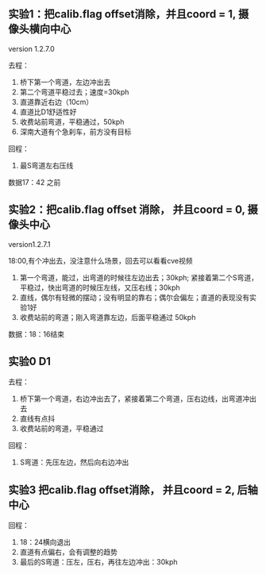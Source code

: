 ## 实验1：把calib.flag offset消除，并且coord = 1, 摄像头横向中心

version 1.2.7.0

去程：

1. 桥下第一个弯道，左边冲出去
2. 第二个弯道平稳过去；速度=30kph
3. 直道靠近右边（10cm）
4. 直道比D1舒适性好
5. 收费站前弯道，平稳通过，50kph
6. 深南大道有个急刹车，前方没有目标

回程：

1. 最S弯道左右压线

数据17：42 之前

## 实验2：把calib.flag offset 消除， 并且coord = 0, 摄像头中心

version1.2.7.1

18:00,有个冲出去，没注意什么场景，回去可以看看cve视频

1. 第一个弯道，能过，出弯道的时候往左边出去；30kph; 紧接着第二个S弯道，平稳过，快出弯道的时候压左线，又压右线；30kph
2. 直线，偶尔有轻微的摆动；没有明显的靠右；偶尔会偏左；直道的表现没有实验1好
3. 收费站前的弯道；刚入弯道靠左边，后面平稳通过 50kph

数据：18：16结束

## 实验0 D1

去程：

1. 桥下第一个弯道，右边冲出去了，紧接着第二个弯道，压右边线，出弯道冲出去
2. 直线有点抖
3. 收费站前的弯道，平稳通过

回程：

1. S弯道：先压左边，然后向右边冲出

## 实验3 把calib.flag offset消除， 并且coord = 2, 后轴中心

回程：

1. 18：24横向退出
2. 直道有点偏右，会有调整的趋势
3. 最后的S弯道：压左，压右，再往左边冲出：30kph



